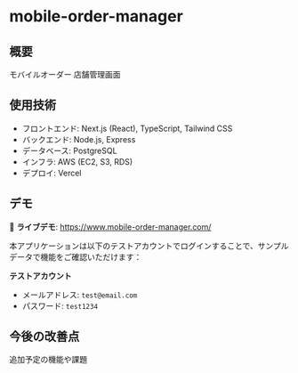 # mobile-order-manager

## 概要
モバイルオーダー 店舗管理画面

## 使用技術
- フロントエンド: Next.js (React), TypeScript, Tailwind CSS
- バックエンド: Node.js, Express
- データベース: PostgreSQL
- インフラ: AWS (EC2, S3, RDS)
- デプロイ: Vercel

## デモ
🔗 **ライブデモ**: https://www.mobile-order-manager.com/

本アプリケーションは以下のテストアカウントでログインすることで、サンプルデータで機能をご確認いただけます：

**テストアカウント**
- メールアドレス: `test@email.com`
- パスワード: `test1234`

## 今後の改善点
追加予定の機能や課題
